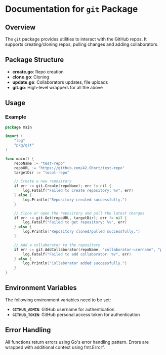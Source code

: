 # Documentation for `git` Package
## Overview
The `git` package provides utilities to interact with the GitHub repos. It supports creating/cloning repos, pulling changes and adding collaborators.

## Package Structure
* **create.go**: Repo creation
* **clone.go**: Cloning
* **update.go**: Collaborators updates, file uploads
* **git.go**: High-level wrappers for all the above

## Usage
### Example
```go
package main

import (
	"log"
	"pkg/git"
)

func main() {
	repoName := "test-repo"
	repoURL := "https://github.com/42-Short/test-repo"
	targetDir := "local-repo"

	// Create a new repository
	if err := git.Create(repoName); err != nil {
		log.Fatalf("Failed to create repository: %v", err)
	} else {
		log.Println("Repository created successfully.")
	}

	// Clone or open the repository and pull the latest changes
	if err := git.Get(repoURL, targetDir); err != nil {
		log.Fatalf("Failed to get repository: %v", err)
	} else {
		log.Println("Repository cloned/pulled successfully.")
	}

	// Add a collaborator to the repository
	if err := git.AddCollaborator(repoName, "collaborator-username", "push"); err != nil {
		log.Fatalf("Failed to add collaborator: %v", err)
	} else {
		log.Println("Collaborator added successfully.")
	}
}
```
## Environment Variables
The following environment variables need to be set:
* **`GITHUB_ADMIN`**: GitHub username for authentication.
* **`GITHUB_TOKEN`**: GitHub personal access token for authentication

## Error Handling
All functions return errors using Go's error handling pattern. Errors are wrapped with additional context using fmt.Errorf.
